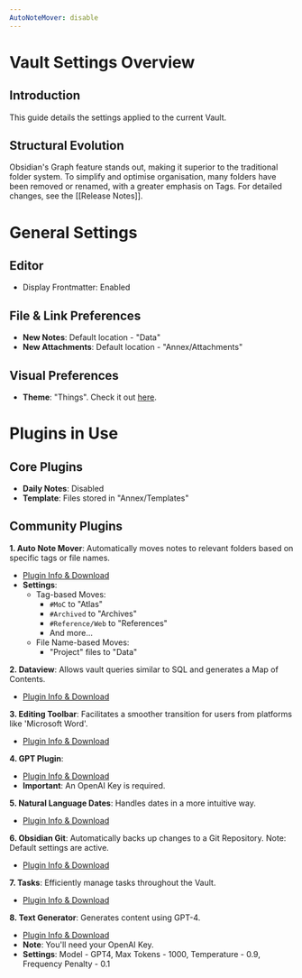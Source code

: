 ```yaml
---
AutoNoteMover: disable
---
```

# Vault Settings Overview

## Introduction
This guide details the settings applied to the current Vault.

## Structural Evolution
Obsidian's Graph feature stands out, making it superior to the traditional folder system. To simplify and optimise organisation, many folders have been removed or renamed, with a greater emphasis on Tags. For detailed changes, see the [[Release Notes]].

# General Settings

## Editor
- Display Frontmatter: Enabled

## File & Link Preferences
- **New Notes**: Default location - "Data"
- **New Attachments**: Default location - "Annex/Attachments"

## Visual Preferences
- **Theme**: "Things". Check it out [here](https://github.com/colineckert/obsidian-things).

# Plugins in Use

## Core Plugins
- **Daily Notes**: Disabled
- **Template**: Files stored in "Annex/Templates"

## Community Plugins

**1. Auto Note Mover**:
Automatically moves notes to relevant folders based on specific tags or file names. 
- [Plugin Info & Download](https://github.com/farux/obsidian-auto-note-mover)
- **Settings**:
   - Tag-based Moves:
     - `#MoC` to "Atlas"
     - `#Archived` to "Archives"
     - `#Reference/Web` to "References"
     - And more...
   - File Name-based Moves:
     - "Project" files to "Data"

**2. Dataview**: 
Allows vault queries similar to SQL and generates a Map of Contents.
- [Plugin Info & Download](https://github.com/blacksmithgu/obsidian-dataview)

**3. Editing Toolbar**: 
Facilitates a smoother transition for users from platforms like 'Microsoft Word'.
- [Plugin Info & Download](https://github.com/cumany/obsidian-editing-toolbar)

**4. GPT Plugin**:
- [Plugin Info & Download](https://github.com/jmilldotdev/obsidian-gpt)
- **Important**: An OpenAI Key is required.

**5. Natural Language Dates**:
Handles dates in a more intuitive way.
- [Plugin Info & Download](https://github.com/argenos/nldates-obsidian)

**6. Obsidian Git**: 
Automatically backs up changes to a Git Repository. Note: Default settings are active.
- [Plugin Info & Download](https://github.com/denolehov/obsidian-git)

**7. Tasks**: 
Efficiently manage tasks throughout the Vault.
- [Plugin Info & Download](https://obsidian-tasks-group.github.io/obsidian-tasks/)

**8. Text Generator**: 
Generates content using GPT-4.
- [Plugin Info & Download](https://github.com/nhaouari/obsidian-textgenerator-plugin)
- **Note**: You'll need your OpenAI Key. 
- **Settings**: Model - GPT4, Max Tokens - 1000, Temperature - 0.9, Frequency Penalty - 0.1


